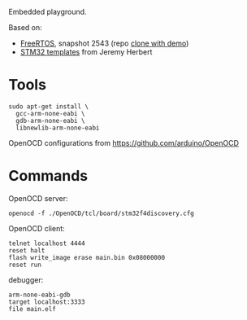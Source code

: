 Embedded playground.

Based on:

* [FreeRTOS][freertos], snapshot 2543 (repo [clone with demo][clone])
* [STM32 templates][templates] from Jeremy Herbert

[clone]:https://github.com/cjlano/freertos/tree/master/FreeRTOS/Demo/CORTEX_M4F_STM32F407ZG-SK
[freertos]:https://www.freertos.org/a00104.html
[templates]:https://github.com/jeremyherbert/stm32-templates

# Tools

    sudo apt-get install \
      gcc-arm-none-eabi \
	  gdb-arm-none-eabi \
	  libnewlib-arm-none-eabi

OpenOCD configurations from https://github.com/arduino/OpenOCD

# Commands

OpenOCD server:

	openocd -f ./OpenOCD/tcl/board/stm32f4discovery.cfg

OpenOCD client:

	telnet localhost 4444
	reset halt
	flash write_image erase main.bin 0x08000000
	reset run

debugger:

	arm-none-eabi-gdb
	target localhost:3333
	file main.elf
